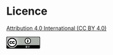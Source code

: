 # Licence

[Attribution 4.0 International (CC BY 4.0)](https://creativecommons.org/licenses/by/4.0/)

![Licence CC BY 4.0](https://github.com/vzenix/vzenix-docker-services/blob/main/docs/licence.png?raw=true)

